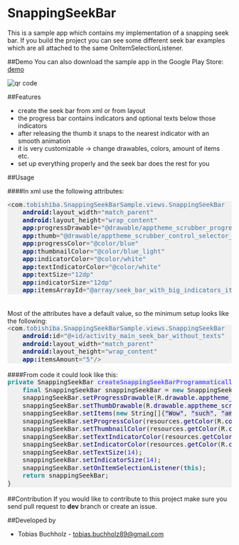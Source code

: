 SnappingSeekBar
===============
 
This is a sample app which contains my implementation of a snapping seek bar. If you build the project you can see some different seek bar examples which are all attached to the same OnItemSelectionListener.
 
##Demo
You can also download the sample app in the Google Play Store: [demo](https://play.google.com/store/apps/details?id=com.tobishiba.SnappingSeekBarSample)

<img src="http://api.qrserver.com/v1/create-qr-code/?color=000000&amp;bgcolor=FFFFFF&amp;data=https%3A%2F%2Fplay.google.com%2Fstore%2Fapps%2Fdetails%3Fid%3Dcom.tobishiba.SnappingSeekBarSample&amp;qzone=1&amp;margin=0&amp;size=150x150&amp;ecc=L" alt="qr code" />
 
##Features
 - create the seek bar from xml or from layout
 - the progress bar contains indicators and optional texts below those indicators
 - after releasing the thumb it snaps to the nearest indicator with an smooth animation
 - it is very customizable -> change drawables, colors, amount of items etc.
 - set up everything properly and the seek bar does the rest for you
 
##Usage
 
####In xml use the following attributes:
<div style="background: #f0f0f0; overflow:auto;width:auto;"><pre style="margin: 0; line-height: 125%"><span style="color: #666666">&lt;</span>com<span style="color: #666666">.</span><span style="color: #4070a0">tobishiba</span><span style="color: #666666">.</span><span style="color: #4070a0">SnappingSeekBarSample</span><span style="color: #666666">.</span><span style="color: #4070a0">views</span><span style="color: #666666">.</span><span style="color: #4070a0">SnappingSeekBar</span>
    <span style="color: #002070; font-weight: bold">android:</span>layout_width<span style="color: #666666">=</span><span style="color: #4070a0">&quot;match_parent&quot;</span>
    <span style="color: #002070; font-weight: bold">android:</span>layout_height<span style="color: #666666">=</span><span style="color: #4070a0">&quot;wrap_content&quot;</span>
    <span style="color: #002070; font-weight: bold">app:</span>progressDrawable<span style="color: #666666">=</span><span style="color: #4070a0">&quot;@drawable/apptheme_scrubber_progress_horizontal_holo_light&quot;</span>
    <span style="color: #002070; font-weight: bold">app:</span>thumb<span style="color: #666666">=</span><span style="color: #4070a0">&quot;@drawable/apptheme_scrubber_control_selector_holo_light&quot;</span>
    <span style="color: #002070; font-weight: bold">app:</span>progressColor<span style="color: #666666">=</span><span style="color: #4070a0">&quot;@color/blue&quot;</span>
    <span style="color: #002070; font-weight: bold">app:</span>thumbnailColor<span style="color: #666666">=</span><span style="color: #4070a0">&quot;@color/blue_light&quot;</span>
    <span style="color: #002070; font-weight: bold">app:</span>indicatorColor<span style="color: #666666">=</span><span style="color: #4070a0">&quot;@color/white&quot;</span>
    <span style="color: #002070; font-weight: bold">app:</span>textIndicatorColor<span style="color: #666666">=</span><span style="color: #4070a0">&quot;@color/white&quot;</span>
    <span style="color: #002070; font-weight: bold">app:</span>textSize<span style="color: #666666">=</span><span style="color: #4070a0">&quot;12dp&quot;</span>
    <span style="color: #002070; font-weight: bold">app:</span>indicatorSize<span style="color: #666666">=</span><span style="color: #4070a0">&quot;12dp&quot;</span>
    <span style="color: #002070; font-weight: bold">app:</span>itemsArrayId<span style="color: #666666">=</span><span style="color: #4070a0">&quot;@array/seek_bar_with_big_indicators_items&quot;</span><span style="color: #666666">/&gt;</span>
</pre></div>
 
</br>
</br>
Most of the attributes have a default value, so the minimum setup looks like the following:
 
<div style="background: #f0f0f0; overflow:auto;width:auto;"><pre style="margin: 0; line-height: 125%"><span style="color: #666666">&lt;</span>com<span style="color: #666666">.</span><span style="color: #4070a0">tobishiba</span><span style="color: #666666">.</span><span style="color: #4070a0">SnappingSeekBarSample</span><span style="color: #666666">.</span><span style="color: #4070a0">views</span><span style="color: #666666">.</span><span style="color: #4070a0">SnappingSeekBar</span>
    <span style="color: #002070; font-weight: bold">android:</span>id<span style="color: #666666">=</span><span style="color: #4070a0">&quot;@+id/activity_main_seek_bar_without_texts&quot;</span>
    <span style="color: #002070; font-weight: bold">android:</span>layout_width<span style="color: #666666">=</span><span style="color: #4070a0">&quot;match_parent&quot;</span>
    <span style="color: #002070; font-weight: bold">android:</span>layout_height<span style="color: #666666">=</span><span style="color: #4070a0">&quot;wrap_content&quot;</span>
    <span style="color: #002070; font-weight: bold">app:</span>itemsAmount<span style="color: #666666">=</span><span style="color: #4070a0">&quot;5&quot;</span><span style="color: #666666">/&gt;</span>
</pre></div>
 
</br>
####From code it could look like this:
<div style="background: #f0f0f0; overflow:auto;width:auto;"><pre style="margin: 0; line-height: 125%"><span style="color: #228899; font-weight: bold">private</span> SnappingSeekBar <span style="color: #6666ff; font-weight: bold">createSnappingSeekBarProgrammatically</span><span style="color: #333333">()</span> <span style="color: #333333">{</span>
    <span style="color: #228899; font-weight: bold">final</span> SnappingSeekBar snappingSeekBar <span style="color: #333333">=</span> <span style="color: #228899; font-weight: bold">new</span> SnappingSeekBar<span style="color: #333333">(</span><span style="color: #228899; font-weight: bold">this</span><span style="color: #333333">);</span>
    snappingSeekBar<span style="color: #333333">.</span><span style="color: #000077">setProgressDrawable</span><span style="color: #333333">(</span>R<span style="color: #333333">.</span><span style="color: #000077">drawable</span><span style="color: #333333">.</span><span style="color: #000077">apptheme_scrubber_progress_horizontal_holo_light</span><span style="color: #333333">);</span>
    snappingSeekBar<span style="color: #333333">.</span><span style="color: #000077">setThumbDrawable</span><span style="color: #333333">(</span>R<span style="color: #333333">.</span><span style="color: #000077">drawable</span><span style="color: #333333">.</span><span style="color: #000077">apptheme_scrubber_control_selector_holo_light</span><span style="color: #333333">);</span>
    snappingSeekBar<span style="color: #333333">.</span><span style="color: #000077">setItems</span><span style="color: #333333">(</span><span style="color: #228899; font-weight: bold">new</span> String<span style="color: #333333">[]{</span><span style="background-color: #e0e0ff">&quot;Wow&quot;</span><span style="color: #333333">,</span> <span style="background-color: #e0e0ff">&quot;such&quot;</span><span style="color: #333333">,</span> <span style="background-color: #e0e0ff">&quot;amazing&quot;</span><span style="color: #333333">});</span>
    snappingSeekBar<span style="color: #333333">.</span><span style="color: #000077">setProgressColor</span><span style="color: #333333">(</span>resources<span style="color: #333333">.</span><span style="color: #000077">getColor</span><span style="color: #333333">(</span>R<span style="color: #333333">.</span><span style="color: #000077">color</span><span style="color: #333333">.</span><span style="color: #000077">green_darker</span><span style="color: #333333">));</span>
    snappingSeekBar<span style="color: #333333">.</span><span style="color: #000077">setThumbnailColor</span><span style="color: #333333">(</span>resources<span style="color: #333333">.</span><span style="color: #000077">getColor</span><span style="color: #333333">(</span>R<span style="color: #333333">.</span><span style="color: #000077">color</span><span style="color: #333333">.</span><span style="color: #000077">yellow_light</span><span style="color: #333333">));</span>
    snappingSeekBar<span style="color: #333333">.</span><span style="color: #000077">setTextIndicatorColor</span><span style="color: #333333">(</span>resources<span style="color: #333333">.</span><span style="color: #000077">getColor</span><span style="color: #333333">(</span>R<span style="color: #333333">.</span><span style="color: #000077">color</span><span style="color: #333333">.</span><span style="color: #000077">red_darker</span><span style="color: #333333">));</span>
    snappingSeekBar<span style="color: #333333">.</span><span style="color: #000077">setIndicatorColor</span><span style="color: #333333">(</span>resources<span style="color: #333333">.</span><span style="color: #000077">getColor</span><span style="color: #333333">(</span>R<span style="color: #333333">.</span><span style="color: #000077">color</span><span style="color: #333333">.</span><span style="color: #000077">green_light</span><span style="color: #333333">));</span>
    snappingSeekBar<span style="color: #333333">.</span><span style="color: #000077">setTextSize</span><span style="color: #333333">(</span><span style="color: #6666ff; font-weight: bold">14</span><span style="color: #333333">);</span>
    snappingSeekBar<span style="color: #333333">.</span><span style="color: #000077">setIndicatorSize</span><span style="color: #333333">(</span><span style="color: #6666ff; font-weight: bold">14</span><span style="color: #333333">);</span>
    snappingSeekBar<span style="color: #333333">.</span><span style="color: #000077">setOnItemSelectionListener</span><span style="color: #333333">(</span><span style="color: #228899; font-weight: bold">this</span><span style="color: #333333">);</span>
    <span style="color: #228899; font-weight: bold">return</span> snappingSeekBar<span style="color: #333333">;</span>
<span style="color: #333333">}</span>
</pre></div>
 </br>
##Contribution
If you would like to contribute to this project make sure you send pull request to <b>dev</b> branch or create an issue.

##Developed by
* Tobias Buchholz - <tobias.buchholz89@gmail.com>
